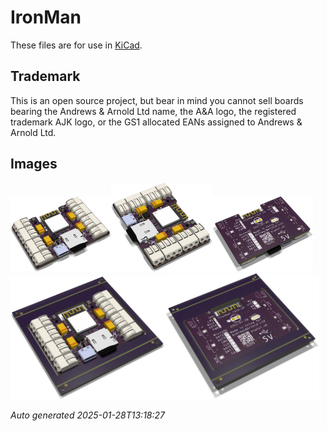 # IronMan

These files are for use in [KiCad](https://www.kicad.org).

## Trademark

This is an open source project, but bear in mind you cannot sell boards bearing the Andrews & Arnold Ltd name, the A&A logo, the registered trademark AJK logo, or the GS1 allocated EANs assigned to Andrews & Arnold Ltd.

## Images

<img src='IronMan.png' width=32%><img src='IronMan-90.png' width=32%><img src='IronMan-bottom.png' width=32%>
<img src='IronMan-panel.png' width=49%><img src='IronMan-panel-bottom.png' width=49%>

*Auto generated 2025-01-28T13:18:27*

